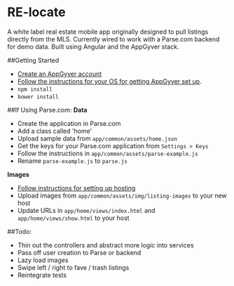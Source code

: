 RE-locate
======
A white label real estate mobile app originally designed to pull listings directly from the MLS. Currently wired to work with a Parse.com backend for demo data. Built using Angular and the AppGyver stack. 

##Getting Started
- [Create an AppGyver account](http://www.appgyver.com/steroids/getting_started)
- [Follow the instructions for your OS for getting AppGyver set up](https://academy.appgyver.com/installwizard/steps#/choose-os).
- `npm install`
- `bower install`

##If Using Parse.com:
**Data**
- Create the application in Parse.com
- Add a class called 'home'
- Upload sample data from `app/common/assets/home.json`
- Get the keys for your Parse.com application from `Settings > Keys`
- Follow the instructions in `app/common/assets/parse-example.js`
- Rename `parse-example.js` to `parse.js`

**Images**
- [Follow instructions for setting up hosting](https://www.parse.com/docs/hosting_guide)
- Upload images from `app/common/assets/img/listing-images` to your new host
- Update URLs in `app/home/views/index.html` and `app/home/views/show.html` to your host

##Todo:
- Thin out the controllers and abstract more logic into services
- Pass off user creation to Parse or backend
- Lazy load images
- Swipe left / right to fave / trash listings
- Reintegrate tests